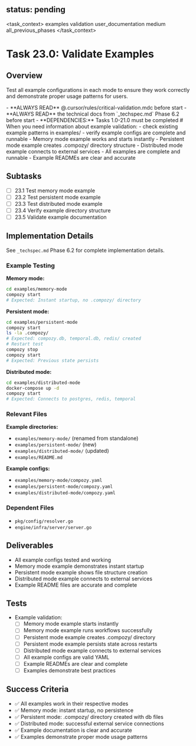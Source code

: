 ## status: pending

<task_context>
<domain>examples</domain>
<type>validation</type>
<scope>user_documentation</scope>
<complexity>medium</complexity>
<dependencies>all_previous_phases</dependencies>
</task_context>

# Task 23.0: Validate Examples

## Overview

Test all example configurations in each mode to ensure they work correctly and demonstrate proper usage patterns for users.

<critical>
- **ALWAYS READ** @.cursor/rules/critical-validation.mdc before start
- **ALWAYS READ** the technical docs from `_techspec.md` Phase 6.2 before start
- **DEPENDENCIES:** Tasks 1.0-21.0 must be completed
</critical>

<research>
# When you need information about example validation:
- check existing example patterns in examples/
- verify example configs are complete and runnable
</research>

<requirements>
- Memory mode example works and starts instantly
- Persistent mode example creates .compozy/ directory structure
- Distributed mode example connects to external services
- All examples are complete and runnable
- Example READMEs are clear and accurate
</requirements>

## Subtasks

- [ ] 23.1 Test memory mode example
- [ ] 23.2 Test persistent mode example
- [ ] 23.3 Test distributed mode example
- [ ] 23.4 Verify example directory structure
- [ ] 23.5 Validate example documentation

## Implementation Details

See `_techspec.md` Phase 6.2 for complete implementation details.

### Example Testing

**Memory mode:**
```bash
cd examples/memory-mode
compozy start
# Expected: Instant startup, no .compozy/ directory
```

**Persistent mode:**
```bash
cd examples/persistent-mode
compozy start
ls -la .compozy/
# Expected: compozy.db, temporal.db, redis/ created
# Restart test
compozy stop
compozy start
# Expected: Previous state persists
```

**Distributed mode:**
```bash
cd examples/distributed-mode
docker-compose up -d
compozy start
# Expected: Connects to postgres, redis, temporal
```

### Relevant Files

**Example directories:**
- `examples/memory-mode/` (renamed from standalone)
- `examples/persistent-mode/` (new)
- `examples/distributed-mode/` (updated)
- `examples/README.md`

**Example configs:**
- `examples/memory-mode/compozy.yaml`
- `examples/persistent-mode/compozy.yaml`
- `examples/distributed-mode/compozy.yaml`

### Dependent Files

- `pkg/config/resolver.go`
- `engine/infra/server/server.go`

## Deliverables

- All example configs tested and working
- Memory mode example demonstrates instant startup
- Persistent mode example shows file structure creation
- Distributed mode example connects to external services
- Example README files are accurate and complete

## Tests

- Example validation:
  - [ ] Memory mode example starts instantly
  - [ ] Memory mode example runs workflows successfully
  - [ ] Persistent mode example creates .compozy/ directory
  - [ ] Persistent mode example persists state across restarts
  - [ ] Distributed mode example connects to external services
  - [ ] All example configs are valid YAML
  - [ ] Example READMEs are clear and complete
  - [ ] Examples demonstrate best practices

## Success Criteria

- ✅ All examples work in their respective modes
- ✅ Memory mode: instant startup, no persistence
- ✅ Persistent mode: .compozy/ directory created with db files
- ✅ Distributed mode: successful external service connections
- ✅ Example documentation is clear and accurate
- ✅ Examples demonstrate proper mode usage patterns

